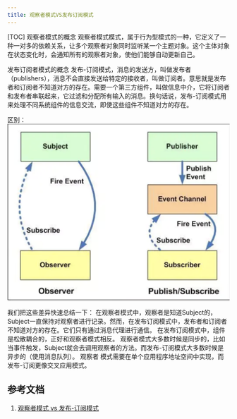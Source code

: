 ```yaml
---
title: 观察者模式VS发布订阅模式
---
```

[TOC]
观察者模式的概念
观察者模式模式，属于行为型模式的一种，它定义了一种一对多的依赖关系，让多个观察者对象同时监听某一个主题对象。这个主体对象在状态变化时，会通知所有的观察者对象，使他们能够自动更新自己。

发布订阅者模式的概念
发布-订阅模式，消息的发送方，叫做发布者（publishers），消息不会直接发送给特定的接收者，叫做订阅者。意思就是发布者和订阅者不知道对方的存在。需要一个第三方组件，叫做信息中介，它将订阅者和发布者串联起来，它过滤和分配所有输入的消息。换句话说，发布-订阅模式用来处理不同系统组件的信息交流，即使这些组件不知道对方的存在。

区别：
![](https://github.com/liujie2019/static_data/blob/master/img/20200416231756.png?raw=true)

我们把这些差异快速总结一下：
在观察者模式中，观察者是知道Subject的，Subject一直保持对观察者进行记录。然而，在发布订阅模式中，发布者和订阅者不知道对方的存在。它们只有通过消息代理进行通信。
在发布订阅模式中，组件是松散耦合的，正好和观察者模式相反。
观察者模式大多数时候是同步的，比如当事件触发，Subject就会去调用观察者的方法。而发布-订阅模式大多数时候是异步的（使用消息队列）。
观察者 模式需要在单个应用程序地址空间中实现，而发布-订阅更像交叉应用模式。

## 参考文档
1. [观察者模式 vs 发布-订阅模式](https://juejin.im/post/5a14e9edf265da4312808d86)